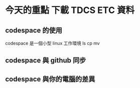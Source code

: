 # 今天的重點 下載 TDCS ETC 資料

## codespace 的使用
   codespace 是一個小型 linux 工作環境
   ls 
   cp 
   mv 
   
## codespace 與 github 同步

## codespace 與你的電腦的差異
